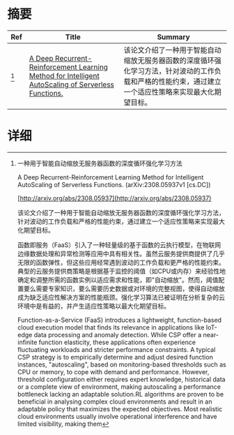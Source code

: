 # 摘要

| Ref | Title | Summary |
| --- | --- | --- |
| [^1] | [A Deep Recurrent-Reinforcement Learning Method for Intelligent AutoScaling of Serverless Functions.](http://arxiv.org/abs/2308.05937) | 该论文介绍了一种用于智能自动缩放无服务器函数的深度循环强化学习方法，针对波动的工作负载和严格的性能约束，通过建立一个适应性策略来实现最大化期望目标。 |

# 详细

[^1]: 一种用于智能自动缩放无服务器函数的深度循环强化学习方法

    A Deep Recurrent-Reinforcement Learning Method for Intelligent AutoScaling of Serverless Functions. (arXiv:2308.05937v1 [cs.DC])

    [http://arxiv.org/abs/2308.05937](http://arxiv.org/abs/2308.05937)

    该论文介绍了一种用于智能自动缩放无服务器函数的深度循环强化学习方法，针对波动的工作负载和严格的性能约束，通过建立一个适应性策略来实现最大化期望目标。

    

    函数即服务（FaaS）引入了一种轻量级的基于函数的云执行模型，在物联网边缘数据处理和异常检测等应用中具有相关性。虽然云服务提供商提供了几乎无限的函数弹性，但这些应用经常遇到波动的工作负载和更严格的性能约束。典型的云服务提供商策略是根据基于监控的阈值（如CPU或内存）来经验性地确定和调整所需的函数实例以适应需求和性能，即"自动缩放"。然而，阈值配置要么需要专家知识，要么需要历史数据或对环境的完整视图，使得自动缩放成为缺乏适应性解决方案的性能瓶颈。强化学习算法已被证明在分析复杂的云环境中是有益的，并产生适应性策略以最大化期望目标。

    Function-as-a-Service (FaaS) introduces a lightweight, function-based cloud execution model that finds its relevance in applications like IoT-edge data processing and anomaly detection. While CSP offer a near-infinite function elasticity, these applications often experience fluctuating workloads and stricter performance constraints. A typical CSP strategy is to empirically determine and adjust desired function instances, "autoscaling", based on monitoring-based thresholds such as CPU or memory, to cope with demand and performance. However, threshold configuration either requires expert knowledge, historical data or a complete view of environment, making autoscaling a performance bottleneck lacking an adaptable solution.RL algorithms are proven to be beneficial in analysing complex cloud environments and result in an adaptable policy that maximizes the expected objectives. Most realistic cloud environments usually involve operational interference and have limited visibility, making them
    

